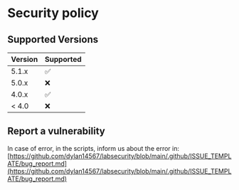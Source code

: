 # Security policy

## Supported Versions


| Version | Supported          |
| ------- | ------------------ |
| 5.1.x   | :white_check_mark: |
| 5.0.x   | :x:                |
| 4.0.x   | :white_check_mark: |
| < 4.0   | :x:                |

## Report a vulnerability

In case of error, in the scripts, inform us about the error in: [https://github.com/dylan14567/labsecurity/blob/main/.github/ISSUE_TEMPLATE/bug_report.md](https://github.com/dylan14567/labsecurity/blob/main/.github/ISSUE_TEMPLATE/bug_report.md)
